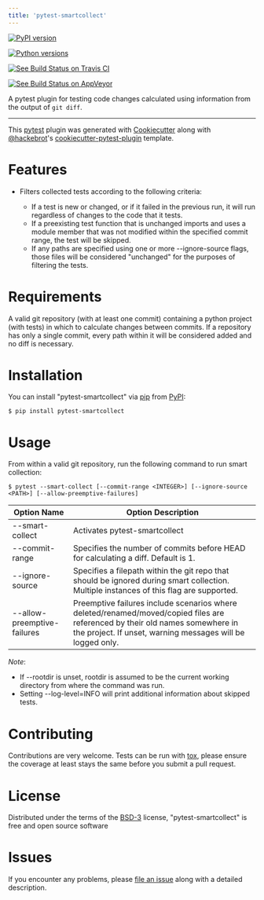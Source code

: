 ```yaml
---
title: 'pytest-smartcollect'
---
```


[![PyPI version](https://img.shields.io/pypi/v/pytest-smartcollect.svg)](https://pypi.org/project/pytest-smartcollect)

[![Python versions](https://img.shields.io/pypi/pyversions/pytest-smartcollect.svg)](https://pypi.org/project/pytest-smartcollect)

[![See Build Status on Travis CI](https://travis-ci.org/vardaofthevalier/pytest-smartcollect.svg?branch=master)](https://travis-ci.org/vardaofthevalier/pytest-smartcollect)

[![See Build Status on AppVeyor](https://ci.appveyor.com/api/projects/status/github/vardaofthevalier/pytest-smartcollect?branch=master)](https://ci.appveyor.com/project/vardaofthevalier/pytest-smartcollect/branch/master)

A pytest plugin for testing code changes calculated using information
from the output of `git diff`.

------------------------------------------------------------------------

This [pytest](https://github.com/pytest-dev/pytest) plugin was generated
with [Cookiecutter](https://github.com/audreyr/cookiecutter) along with
[@hackebrot](https://github.com/hackebrot)'s
[cookiecutter-pytest-plugin](https://github.com/pytest-dev/cookiecutter-pytest-plugin)
template.

Features
========

- Filters collected tests according to the following criteria:

    -   If a test is new or changed, or if it failed in the previous
            run, it will run regardless of changes to the code that it
            tests.
    -   If a preexisting test function that is unchanged imports and
            uses a module member that was not modified within the
            specified commit range, the test will be skipped.
    -   If any paths are specified using one or more --ignore-source
            flags, those files will be considered "unchanged" for the
            purposes of filtering the tests.

Requirements
============

A valid git repository (with at least one commit) containing a python
project (with tests) in which to calculate changes between commits. If a
repository has only a single commit, every path within it will be
considered added and no diff is necessary.

Installation
============

You can install "pytest-smartcollect" via
[pip](https://pypi.org/project/pip/) from
[PyPI](https://pypi.org/project):

    $ pip install pytest-smartcollect

Usage
=====

From within a valid git repository, run the following command to run
smart collection:

    $ pytest --smart-collect [--commit-range <INTEGER>] [--ignore-source <PATH>] [--allow-preemptive-failures]


| Option Name | Option Description |
| ----------- | ------------------ |
| --smart-collect | Activates pytest-smartcollect |
| --commit-range | Specifies the number of commits before HEAD for calculating a diff. Default is 1. |
| --ignore-source | Specifies a filepath within the git repo that should be ignored during smart collection. Multiple instances of this flag are supported. |
| --allow-preemptive-failures | Preemptive failures include scenarios where deleted/renamed/moved/copied files are referenced by their old names somewhere in the project. If unset, warning messages will be logged only. |

*Note*: 
-   If --rootdir is unset, rootdir is assumed to be the current working
    directory from where the command was run.
-   Setting --log-level=INFO will print additional information about
    skipped tests.

Contributing
============

Contributions are very welcome. Tests can be run with
[tox](https://tox.readthedocs.io/en/latest/), please ensure the coverage
at least stays the same before you submit a pull request.

License
=======

Distributed under the terms of the
[BSD-3](http://opensource.org/licenses/BSD-3-Clause) license,
"pytest-smartcollect" is free and open source software

Issues
======

If you encounter any problems, please [file an
issue](https://github.com/vardaofthevalier/pytest-smartcollect/issues)
along with a detailed description.
